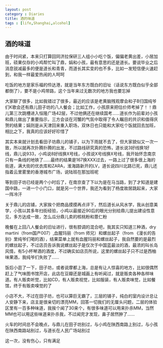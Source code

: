 ```yaml
---
layout: post
category : Diaries
title: 酒的味道
tags : [life,Shanghai,alcohol]
---
```

## 酒的味道 ##

由于时间紧，本来只打算回同济拉保研三人组小小吃个饭，偏偏老黄出差，小居加班，硕果仅存的小鸡帮忙叫了鼎，娟和小孩，最有意思的还是道长。要说毕业之后消息锐减最多的便是道长和青青，而道长其实变的也不多，比如一发短信便火速赶到，和我一样最爱热闹的人呵呵

吃饭的地方是家乐福的伶达港，就是当年东方既白的旧址（话说东方既白似乎全部都倒了），要不是小鸡带路，这个当年来过无数次的地方我也要忘掉

大家聊了很多，比如我错过了很多，最近的应该是老黄脑残观摩会和子B归国纯爷们K歌会还有鼎儿田子坊的八人餐会；比如工作，小孩原来把估价师考掉了！！鼎儿第三次跳槽进入恒隆广场42层，不过他俩还在继续国考……道长作为前辈对小孩和鼎儿做出了重要指示，三方会谈在河蟹的气氛中取得了令人瞩目的共识和值得庆贺的结果；娟则是从天津回来重入职场，双休日也只能和大家吃个饭就回去加班，相比之下，我真的应该好好珍惜了

其实本来就计划去看田子坊鼎儿的铺子，以为下雨就不去了，但大家貌似又一次一致，所以就再次扑腾扑腾的出发，不过路线研究真的恐怖，道长说3好线换1好线，鼎儿说933，小鸡说8好线换X号线，小孩说X号线换X号线，我开始怀念南京只有一条线的地铁了……最终的结果是167换XXX过去，一路上过了很多很上海的街道，满大街的优衣库和ZARA，淮海路新开的LV，道长说四川北路已死，鼎儿还指着云里雾里的香港城市广场，说陆班在那加班呢

等到田子坊已经是两个小时后了，在南京查了下以为是在马当路，到了才知道是建国中路，一进一个小门口，就是另一个世界，我还为看到了杨度故居跳起来，大家一阵冷汗

关于鼎儿的店铺，大家挨个把商品摸摸再点评下，然后道长从风水学，我从创意美学，小孩以其多年扫街经验，小鸡以最接近90后的眼光分别给鼎儿提出建设性意见，多方达成一致，怎么瓜分鼎儿卖的核桃粉和薏仁粉

晚餐在上回八人餐会的旧址进行，很有腔调的混合吧，我其实只知道三种酒，dry martini（from国产007）,血腥玛丽（from 师兄）和螺丝起子（from 《漫长的告别》里纯爷们喝的酒），结果菜单上就有血腥玛丽和螺丝起子，我自然要的是最烈的螺丝起子，不过店员告诉我说螺丝起子是仅次于中国蓝最淡的酒，最浓的叫长岛风情，有5小杯琴酒的酒度，不过确实如店员所说，这里的螺丝起子只不过是西柚味果酒，我纯爷们失败了……

饭后小逛了一下，田子坊，或者说摩都上海，总是有让人惊喜的地方，比如很偶然赶上了气味图书馆开店，此店在豆瓣还是城画上有听闻过，就是贩卖各种各样味道。有人贩卖听觉，比如CD，有人贩卖视觉，比如服装，有人贩卖味觉，比如餐馆，终于有贩卖嗅觉的了

小店不大，不过在田子坊，也可以算巨无霸了，三层的铺子，纯白的室内设计总让人安静下来，店主是很亲切的漂亮MM，回答一切我们的无厘头问题，二层的体验区里有一百多种味道，我挨个闻了30来个，有很多味道可以用来扑杀MM，当然MM也可以用这些味道来扑杀我，不过闻完才发现，鼻子居然肿了……

火车的时间总不会晚点，与鼎儿在田子坊别过，与小鸡在陕西南路上别过，与小孩在陕西南路站别过，与道长在人民广场站别过

这一次，没有伤心，只有满足